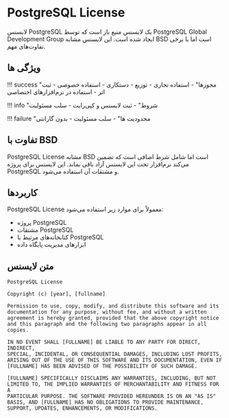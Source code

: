 # PostgreSQL License

لایسنس PostgreSQL یک لایسنس منبع باز است که توسط PostgreSQL Global Development Group ایجاد شده است. این لایسنس مشابه BSD است اما با برخی تفاوت‌های مهم.

## ویژگی ها

!!! success "مجوزها"
    - استفاده تجاری
    - توزیع
    - دستکاری
    - استفاده خصوصی
    - ثبت اثر
    - استفاده در نرم‌افزارهای اختصاصی

!!! info "شروط"
    - ثبت لایسنس و کپی‌رایت
    - سلب مسئولیت

!!! failure "محدودیت ها"
    - سلب مسئولیت
    - بدون گارانتی

## تفاوت با BSD

PostgreSQL License مشابه BSD است اما شامل شرط اضافی است که تضمین می‌کند نرم‌افزار تحت این لایسنس آزاد باقی بماند. این لایسنس برای پروژه PostgreSQL و مشتقات آن استفاده می‌شود.

## کاربردها

PostgreSQL License معمولاً برای موارد زیر استفاده می‌شود:
- پروژه PostgreSQL
- مشتقات PostgreSQL
- کتابخانه‌های مرتبط با PostgreSQL
- ابزارهای مدیریت پایگاه داده

## متن لایسنس
```
PostgreSQL License

Copyright (c) [year], [fullname]

Permission to use, copy, modify, and distribute this software and its
documentation for any purpose, without fee, and without a written
agreement is hereby granted, provided that the above copyright notice
and this paragraph and the following two paragraphs appear in all copies.

IN NO EVENT SHALL [FULLNAME] BE LIABLE TO ANY PARTY FOR DIRECT, INDIRECT,
SPECIAL, INCIDENTAL, OR CONSEQUENTIAL DAMAGES, INCLUDING LOST PROFITS,
ARISING OUT OF THE USE OF THIS SOFTWARE AND ITS DOCUMENTATION, EVEN IF
[FULLNAME] HAS BEEN ADVISED OF THE POSSIBILITY OF SUCH DAMAGE.

[FULLNAME] SPECIFICALLY DISCLAIMS ANY WARRANTIES, INCLUDING, BUT NOT
LIMITED TO, THE IMPLIED WARRANTIES OF MERCHANTABILITY AND FITNESS FOR A
PARTICULAR PURPOSE. THE SOFTWARE PROVIDED HEREUNDER IS ON AN "AS IS"
BASIS, AND [FULLNAME] HAS NO OBLIGATIONS TO PROVIDE MAINTENANCE,
SUPPORT, UPDATES, ENHANCEMENTS, OR MODIFICATIONS.
```
